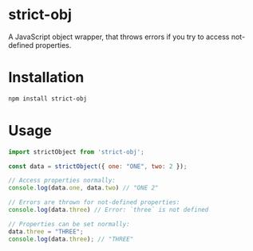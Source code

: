 # strict-obj

A JavaScript object wrapper, that throws errors if you try to access not-defined properties.

# Installation
```sh
npm install strict-obj
```

# Usage
```js
import strictObject from 'strict-obj';

const data = strictObject({ one: "ONE", two: 2 });

// Access properties normally:
console.log(data.one, data.two) // "ONE 2"

// Errors are thrown for not-defined properties:
console.log(data.three) // Error: `three` is not defined

// Properties can be set normally:
data.three = "THREE";
console.log(data.three); // "THREE"

```
